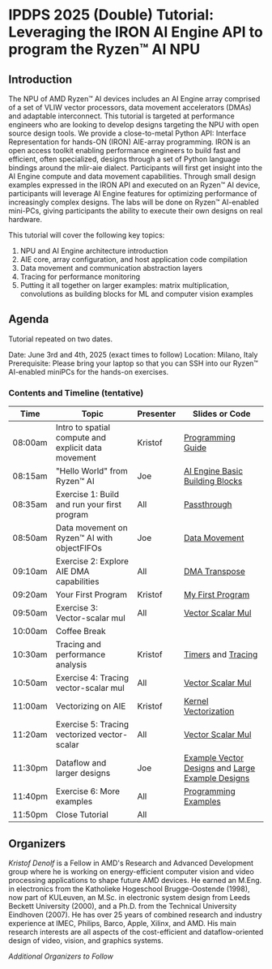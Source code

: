 # IPDPS 2025 (Double) Tutorial: Leveraging the IRON AI Engine API to program the Ryzen™ AI NPU

## Introduction

The NPU of AMD Ryzen™ AI devices includes an AI Engine array comprised of a set of VLIW vector processors, data movement accelerators (DMAs) and adaptable interconnect. This tutorial is targeted at performance engineers who are looking to develop designs targeting the NPU with open source design tools. We provide a close-to-metal Python API: Interface Representation for hands-ON (IRON) AIE-array programming. IRON is an open access toolkit enabling performance engineers to build fast and efficient, often specialized, designs through a set of Python language bindings around the mlir-aie dialect. Participants will first get insight into the AI Engine compute and data movement capabilities. Through small design examples expressed in the IRON API and executed on an Ryzen™ AI device, participants will leverage AI Engine features for optimizing performance of increasingly complex designs. The labs will be done on Ryzen™ AI-enabled mini-PCs, giving participants the ability to execute their own designs on real hardware.

This tutorial will cover the following key topics:
1. NPU and AI Engine architecture introduction 
1. AIE core, array configuration, and host application code compilation
1. Data movement and communication abstraction layers
1. Tracing for performance monitoring
1. Putting it all together on larger examples: matrix multiplication, convolutions as building blocks for ML and computer vision examples 

## Agenda

Tutorial repeated on two dates.

Date: June 3rd and 4th, 2025 (exact times to follow)
Location: Milano, Italy  
Prerequisite: Please bring your laptop so that you can SSH into our Ryzen™ AI-enabled miniPCs for the hands-on exercises.

### Contents and Timeline (tentative)

| Time | Topic | Presenter | Slides or Code |
|------|-------|-----------|----------------|
| 08:00am | Intro to spatial compute and explicit data movement | Kristof | [Programming Guide](../../programming_guide/) |
| 08:15am | "Hello World" from Ryzen™ AI | Joe | [AI Engine Basic Building Blocks](../../programming_guide/section-1/) |
| 08:35am | Exercise 1: Build and run your first program | All | [Passthrough](../../programming_examples/basic/passthrough_kernel/) |
| 08:50am | Data movement on Ryzen™ AI with objectFIFOs | Joe | [Data Movement](../../programming_guide/section-2/) |
| 09:10am | Exercise 2: Explore AIE DMA capabilities | All | [DMA Transpose](../../programming_examples/basic/dma_transpose/) |
| 09:20am | Your First Program | Kristof | [My First Program](../../programming_guide/section-3) |
| 09:50am | Exercise 3: Vector-scalar mul | All | [Vector Scalar Mul](../../programming_examples/basic/vector_scalar_mul/) |
| 10:00am | Coffee Break | | |
| 10:30am | Tracing and performance analysis | Kristof | [Timers](../../programming_guide/section-4/section-4a/) and [Tracing](../../programming_guide/section-4/section-4b/) |
| 10:50am | Exercise 4: Tracing vector-scalar mul | All | [Vector Scalar Mul](../../programming_examples/basic/vector_scalar_mul/) |
| 11:00am | Vectorizing on AIE | Kristof | [Kernel Vectorization](../../programming_guide/section-4/section-4c/) |
| 11:20am | Exercise 5: Tracing vectorized vector-scalar | All | [Vector Scalar Mul](../../programming_examples/basic/vector_scalar_mul/) |
| 11:30pm | Dataflow and larger designs | Joe | [Example Vector Designs](../../programming_guide/section-5/) and [Large Example Designs](../../programming_guide/section-6/) |
| 11:40pm | Exercise 6: More examples | All | [Programming Examples](../../programming_examples/) |
| 11:50pm | Close Tutorial | All | |

## Organizers

*Kristof Denolf* is a Fellow in AMD's Research and Advanced Development group where he is working on energy-efficient computer vision and video processing applications to shape future AMD devices. He earned an M.Eng. in electronics from the Katholieke Hogeschool Brugge-Oostende (1998), now part of KULeuven, an M.Sc. in electronic system design from Leeds Beckett University (2000), and a Ph.D. from the Technical University Eindhoven (2007). He has over 25 years of combined research and industry experience at IMEC, Philips, Barco, Apple, Xilinx, and AMD. His main research interests are all aspects of the cost-efficient and dataflow-oriented design of video, vision, and graphics systems.

*Additional Organizers to Follow*
